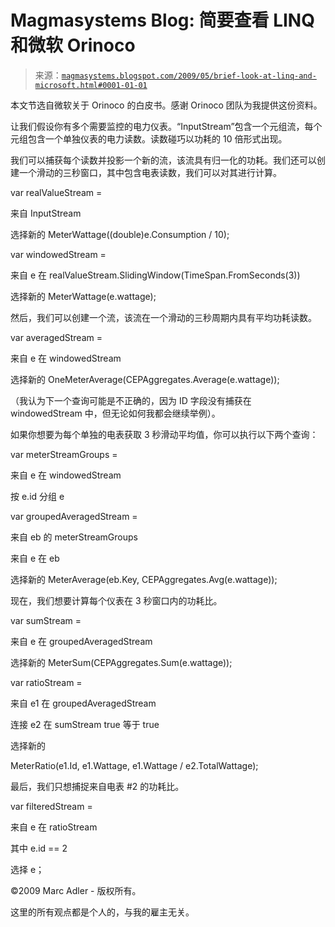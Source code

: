 <!--yml

分类：未分类

日期：2024-05-18 04:53:22

-->

# Magmasystems Blog: 简要查看 LINQ 和微软 Orinoco

> 来源：[`magmasystems.blogspot.com/2009/05/brief-look-at-linq-and-microsoft.html#0001-01-01`](http://magmasystems.blogspot.com/2009/05/brief-look-at-linq-and-microsoft.html#0001-01-01)

本文节选自微软关于 Orinoco 的白皮书。感谢 Orinoco 团队为我提供这份资料。

让我们假设你有多个需要监控的电力仪表。“InputStream”包含一个元组流，每个元组包含一个单独仪表的电力读数。读数碰巧以功耗的 10 倍形式出现。

我们可以捕获每个读数并投影一个新的流，该流具有归一化的功耗。我们还可以创建一个滑动的三秒窗口，其中包含电表读数，我们可以对其进行计算。

var realValueStream =

来自 InputStream

选择新的 MeterWattage((double)e.Consumption / 10);

var windowedStream =

来自 e 在 realValueStream.SlidingWindow(TimeSpan.FromSeconds(3))

选择新的 MeterWattage(e.wattage);

然后，我们可以创建一个流，该流在一个滑动的三秒周期内具有平均功耗读数。

var averagedStream =

来自 e 在 windowedStream

选择新的 OneMeterAverage(CEPAggregates.Average(e.wattage));

（我认为下一个查询可能是不正确的，因为 ID 字段没有捕获在 windowedStream 中，但无论如何我都会继续举例）。

如果你想要为每个单独的电表获取 3 秒滑动平均值，你可以执行以下两个查询：

var meterStreamGroups =

来自 e 在 windowedStream

按 e.id 分组 e

var groupedAveragedStream =

来自 eb 的 meterStreamGroups

来自 e 在 eb

选择新的 MeterAverage(eb.Key, CEPAggregates.Avg(e.wattage));

现在，我们想要计算每个仪表在 3 秒窗口内的功耗比。

var sumStream =

来自 e 在 groupedAveragedStream

选择新的 MeterSum(CEPAggregates.Sum(e.wattage));

var ratioStream =

来自 e1 在 groupedAveragedStream

连接 e2 在 sumStream true 等于 true

选择新的

MeterRatio(e1.Id, e1.Wattage, e1.Wattage / e2.TotalWattage);

最后，我们只想捕捉来自电表 #2 的功耗比。

var filteredStream =

来自 e 在 ratioStream

其中 e.id == 2

选择 e；

©2009 Marc Adler - 版权所有。

这里的所有观点都是个人的，与我的雇主无关。
